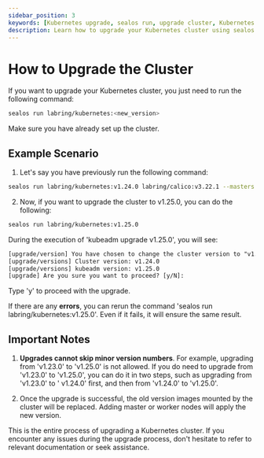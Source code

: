 ```yaml
---
sidebar_position: 3
keywords: [Kubernetes upgrade, sealos run, upgrade cluster, Kubernetes v1.25.0, Kubernetes lifecycle management]
description: Learn how to upgrade your Kubernetes cluster using sealos run. Follow our step-by-step guide to ensure a smooth upgrade to Kubernetes v1.25.0.
---
```


# How to Upgrade the Cluster

If you want to upgrade your Kubernetes cluster, you just need to run the following command:

```sh
sealos run labring/kubernetes:<new_version>
```

Make sure you have already set up the cluster.

## Example Scenario

1. Let's say you have previously run the following command:

```sh
sealos run labring/kubernetes:v1.24.0 labring/calico:v3.22.1 --masters 192.168.64.8 --nodes 192.168.64.7
```

2. Now, if you want to upgrade the cluster to v1.25.0, you can do the following:

```sh
sealos run labring/kubernetes:v1.25.0
```

During the execution of 'kubeadm upgrade v1.25.0', you will see:

```txt
[upgrade/version] You have chosen to change the cluster version to "v1.25.0"
[upgrade/versions] Cluster version: v1.24.0
[upgrade/versions] kubeadm version: v1.25.0
[upgrade] Are you sure you want to proceed? [y/N]: 
```

Type 'y' to proceed with the upgrade.

If there are any **errors**, you can rerun the command 'sealos run labring/kubernetes:v1.25.0'. Even if it fails, it
will ensure the same result.

## Important Notes

1. **Upgrades cannot skip minor version numbers**. For example, upgrading from 'v1.23.0' to 'v1.25.0' is not allowed. If
   you do need to upgrade from 'v1.23.0' to 'v1.25.0', you can do it in two steps, such as upgrading from 'v1.23.0' to '
   v1.24.0' first, and then from 'v1.24.0' to 'v1.25.0'.

2. Once the upgrade is successful, the old version images mounted by the cluster will be replaced. Adding master or
   worker nodes will apply the new version.

This is the entire process of upgrading a Kubernetes cluster. If you encounter any issues during the upgrade process,
don't hesitate to refer to relevant documentation or seek assistance.
